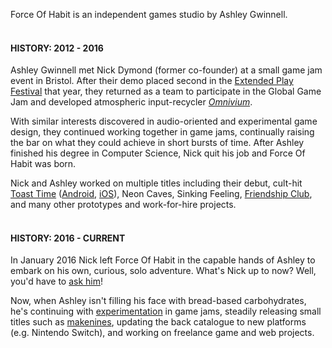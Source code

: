 Force Of Habit is an independent games studio by Ashley Gwinnell.<br/><br/>

#### HISTORY: 2012 - 2016

Ashley Gwinnell met Nick Dymond (former co-founder) at a small game jam event in Bristol. After their demo placed second in the [Extended Play Festival](http://explay.co.uk/) that year, they returned as a team to participate in the Global Game Jam and developed atmospheric input-recycler _[Omnivium](http://gamejolt.com/games/omnivium/8623)_.

With similar interests discovered in audio-oriented and experimental game design, they continued working together in game jams, continually raising the bar on what they could achieve in short bursts of time. After Ashley finished his degree in Computer Science, Nick quit his job and Force Of Habit was born.

Nick and Ashley worked on multiple titles including their debut, cult-hit [Toast Time](http://toasttime.co.uk) ([Android](https://play.google.com/store/apps/details?id=org.forceofhabit.toasttime), [iOS](https://itunes.apple.com/gb/app/toast-time/id722232991)), Neon Caves, Sinking Feeling, [Friendship Club](http://timmybibble.com), and many other prototypes and work-for-hire projects.<br/><br/>

#### HISTORY: 2016 - CURRENT

In January 2016 Nick left Force Of Habit in the capable hands of Ashley to embark on his own, curious, solo adventure. What's Nick up to now? Well, you'd have to [ask him](http://monomoon.co.uk)!

Now, when Ashley isn't filling his face with bread-based carbohydrates, he's continuing with [experimentation](/games) in game jams, steadily releasing small titles such as [makenines](/press/makenines), updating the back catalogue to new platforms (e.g. Nintendo Switch), and working on freelance game and web projects. <br/><br/>
